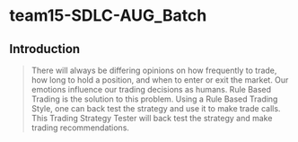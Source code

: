 # team15-SDLC-AUG_Batch

## Introduction
>There will always be differing opinions on how frequently to trade, how long to hold a position, and when to enter or exit the market. Our emotions influence our trading decisions as humans.
>Rule Based Trading is the solution to this problem. Using a Rule Based Trading Style, one can back test the strategy and use it to make trade calls.
>This Trading Strategy Tester will back test the strategy and make trading recommendations.
